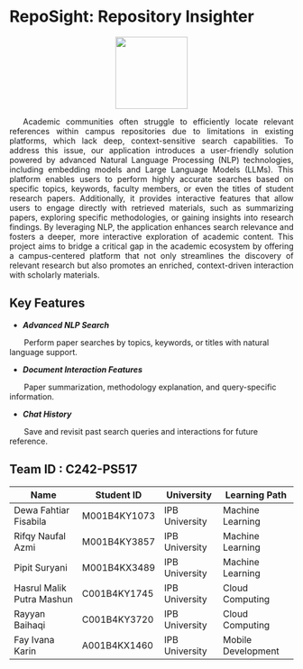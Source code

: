 # RepoSight: Repository Insighter
<p align="center">
  <img src="https://github.com/user-attachments/assets/a5a1047d-be84-4019-9cc4-6023c7d140d1"  width="128"/>
</p>

<p align="justify">
&emsp; Academic communities often struggle to efficiently locate relevant references within campus repositories due to limitations in existing platforms, which lack deep, context-sensitive search capabilities. To address this issue, our application introduces a user-friendly solution powered by advanced Natural Language Processing (NLP) technologies, including embedding models and Large Language Models (LLMs). This platform enables users to perform highly accurate searches based on specific topics, keywords, faculty members, or even the titles of student research papers. Additionally, it provides interactive features that allow users to engage directly with retrieved materials, such as summarizing papers, exploring specific methodologies, or gaining insights into research findings. By leveraging NLP, the application enhances search relevance and fosters a deeper, more interactive exploration of academic content. This project aims to bridge a critical gap in the academic ecosystem by offering a campus-centered platform that not only streamlines the discovery of relevant research but also promotes an enriched, context-driven interaction with scholarly materials. </p>

## Key Features

- <b><i> Advanced NLP Search </b></i>
<p>&emsp;&nbsp;&nbsp; Perform paper searches by topics, keywords, or titles with natural language support.</p>

- <b><i> Document Interaction Features </b></i>
<p>&emsp;&nbsp;&nbsp; Paper summarization, methodology explanation, and query-specific information.</p>

- <b><i> Chat History </b></i>
<p>&emsp;&nbsp;&nbsp; Save and revisit past search queries and interactions for future reference.</p>

## Team ID : C242-PS517
| Name | Student ID | University | Learning Path |
| --- | --- | --- | --- |
| Dewa Fahtiar Fisabila | M001B4KY1073 | IPB University | Machine Learning |
| Rifqy Naufal Azmi | M001B4KY3857 | IPB University | Machine Learning |
| Pipit Suryani | M001B4KX3489 | IPB University | Machine Learning |
| Hasrul Malik Putra Mashun | C001B4KY1745 | IPB University | Cloud Computing |
| Rayyan Baihaqi | C001B4KY3720 | IPB University | Cloud Computing |
| Fay Ivana Karin | A001B4KX1460 | IPB University | Mobile Development |
